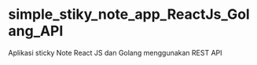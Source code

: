 # simple_stiky_note_app_ReactJs_Golang_API
Aplikasi sticky Note React JS dan Golang menggunakan REST API
